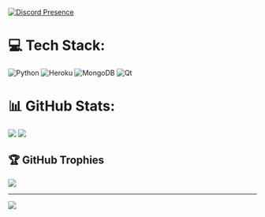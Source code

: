 [![Discord Presence](https://lanyard.cnrad.dev/api/1081547609979756596?borderRadius=10px&idleMessage=Nenhuma%20atividade)](https://discord.com/users/1081547609979756596)

# 💻 Tech Stack:
![Python](https://img.shields.io/badge/python-3670A0?style=for-the-badge&logo=python&logoColor=ffdd54) ![Heroku](https://img.shields.io/badge/heroku-%23430098.svg?style=for-the-badge&logo=heroku&logoColor=white) ![MongoDB](https://img.shields.io/badge/MongoDB-%234ea94b.svg?style=for-the-badge&logo=mongodb&logoColor=white) ![Qt](https://img.shields.io/badge/Qt-%23217346.svg?style=for-the-badge&logo=Qt&logoColor=white)
# 📊 GitHub Stats:
![](https://github-readme-stats.vercel.app/api?username=Lynx-1ST&theme=omni&hide_border=false&include_all_commits=true&count_private=false) 
![](https://github-readme-stats.vercel.app/api/top-langs/?username=Lynx-1ST&theme=omni&hide_border=false&include_all_commits=true&count_private=false&layout=compact)

## 🏆 GitHub Trophies
![](https://github-profile-trophy.vercel.app/?username=Lynx-1ST&theme=radical&no-frame=false&no-bg=true&margin-w=4)

---
[![](https://visitcount.itsvg.in/api?id=Lynx-1ST&icon=5&color=1)](https://visitcount.itsvg.in)

<!-- Proudly created with GPRM ( https://gprm.itsvg.in ) -->
